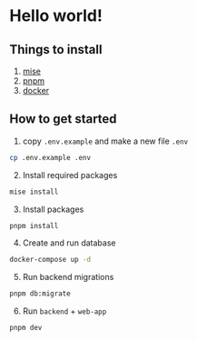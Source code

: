 # Hello world!

## Things to install
1. [mise](https://mise.jdx.dev/)
2. [pnpm](https://pnpm.io/)
3. [docker]( https://docs.docker.com/get-started/get-docker/ )


## How to get started
1. copy `.env.example` and make a new file `.env`
```bash
cp .env.example .env
```

2. Install required packages
```bash
mise install
```

3. Install packages
```bash
pnpm install
```

4. Create and run database
```bash
docker-compose up -d
```

5. Run backend migrations
```bash
pnpm db:migrate
```

6. Run `backend` + `web-app`
```bash
pnpm dev
```
